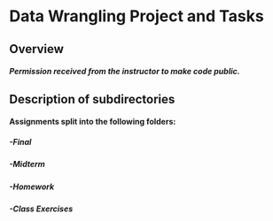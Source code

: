 # Data Wrangling Project and Tasks

## Overview
##### Permission received from the instructor to make code public.

## Description of subdirectories
#### Assignments split into the following folders:
##### -Final
##### -Midterm
##### -Homework
##### -Class Exercises
